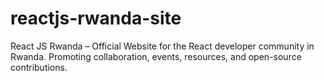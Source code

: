 # reactjs-rwanda-site
React JS Rwanda – Official Website for the React developer community in Rwanda. Promoting collaboration, events, resources, and open-source contributions.
